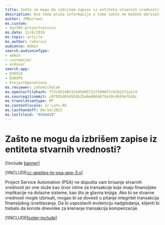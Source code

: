 ```yaml
---
title: Zašto ne mogu da izbrišem zapise iz entiteta stvarnih vrednosti?
description: Ova tema pruža informacije o tome zašto ne možete obrisati zapise iz entiteta stvarnih vrednosti.
author: JPBurrows
ms.custom:
- dyn365-projectservice
ms.date: 11/6/2018
ms.topic: article
ms.author: ruhercul
audience: Admin
search.audienceType:
- admin
- customizer
- enduser
search.app:
- D365CE
- D365PS
- ProjectOperations
ms.reviewer: johnmichalak
ms.openlocfilehash: ff2c951905324d5d05722f399057c03d22f1a1c9
ms.sourcegitcommit: c0792bd65d92db25e0e8864879a19c4b93efb10c
ms.translationtype: MT
ms.contentlocale: sr-Latn-RS
ms.lasthandoff: 04/14/2022
ms.locfileid: "8584429"
---
```

# <a name="why-cant-i-delete-records-from-the-actuals-entity"></a>Zašto ne mogu da izbrišem zapise iz entiteta stvarnih vrednosti?

[!include [banner](../includes/psa-now-project-operations.md)]

[!INCLUDE[cc-applies-to-psa-app-3.x](../includes/cc-applies-to-psa-app-3x.md)]

Project Service Automation (PSA) ne dopušta vam brisanje stvarnih vrednosti jer one služe kao izvor istine za transakcije koje imaju finansijske implikacije na dolazne sisteme, kao što je glavna knjiga. Ako bi se stvarne vrednosti mogle izbrisati, mogao bi se dovesti u pitanje integritet transakcija finansijskog izveštavanja. Da bi uspostavili evidenciju nadgledanja, klijenti bi trebalo da koriste dnevnike za kreiranje transakcija kompenzacije.



[!INCLUDE[footer-include](../includes/footer-banner.md)]

